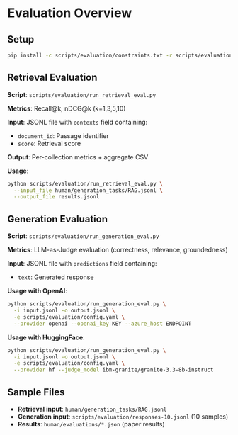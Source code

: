 # Evaluation Overview

## Setup

```bash
pip install -c scripts/evaluation/constraints.txt -r scripts/evaluation/requirements.txt
```

## Retrieval Evaluation

**Script**: `scripts/evaluation/run_retrieval_eval.py`

**Metrics**: Recall@k, nDCG@k (k=1,3,5,10)

**Input**: JSONL file with `contexts` field containing:
- `document_id`: Passage identifier
- `score`: Retrieval score

**Output**: Per-collection metrics + aggregate CSV

**Usage**:
```bash
python scripts/evaluation/run_retrieval_eval.py \
  --input_file human/generation_tasks/RAG.jsonl \
  --output_file results.jsonl
```

## Generation Evaluation

**Script**: `scripts/evaluation/run_generation_eval.py`

**Metrics**: LLM-as-Judge evaluation (correctness, relevance, groundedness)

**Input**: JSONL file with `predictions` field containing:
- `text`: Generated response

**Usage with OpenAI**:
```bash
python scripts/evaluation/run_generation_eval.py \
  -i input.jsonl -o output.jsonl \
  -e scripts/evaluation/config.yaml \
  --provider openai --openai_key KEY --azure_host ENDPOINT
```

**Usage with HuggingFace**:
```bash
python scripts/evaluation/run_generation_eval.py \
  -i input.jsonl -o output.jsonl \
  -e scripts/evaluation/config.yaml \
  --provider hf --judge_model ibm-granite/granite-3.3-8b-instruct
```

## Sample Files

- **Retrieval input**: `human/generation_tasks/RAG.jsonl`
- **Generation input**: `scripts/evaluation/responses-10.jsonl` (10 samples)
- **Results**: `human/evaluations/*.json` (paper results)
